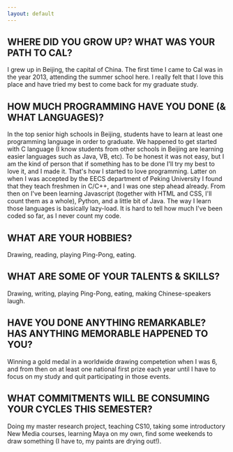 ```yaml
---
layout: default
---
```


## WHERE DID YOU GROW UP? WHAT WAS YOUR PATH TO CAL?

I grew up in Beijing, the capital of China. The first time I came to Cal was in the year 2013, attending the summer school here. I really felt that I love this place and have tried my best to come back for my graduate study.

## HOW MUCH PROGRAMMING HAVE YOU DONE (& WHAT LANGUAGES)?

In the top senior high schools in Beijing, students have to learn at least one programming language in order to graduate. We happened to get started with C language (I know students from other schools in Beijing are learning easier languages such as Java, VB, etc). To be honest it was not easy, but I am the kind of person that if something has to be done I'll try my best to love it, and I made it. That's how I started to love programming. Latter on when I was accepted by the EECS department of Peking University I found that they teach freshmen in C/C++, and I was one step ahead already. From then on I've been learning Javascript (together with HTML and CSS, I'll count them as a whole), Python, and a little bit of Java. The way I learn those languages is basically lazy-load. It is hard to tell how much I've been coded so far, as I never count my code.

## WHAT ARE YOUR HOBBIES?

Drawing, reading, playing Ping-Pong, eating.

## WHAT ARE SOME OF YOUR TALENTS & SKILLS?

Drawing, writing, playing Ping-Pong, eating, making Chinese-speakers laugh.

## HAVE YOU DONE ANYTHING REMARKABLE? HAS ANYTHING MEMORABLE HAPPENED TO YOU?

Winning a gold medal in a worldwide drawing competetion when I was 6, and from then on at least one national first prize each year until I have to focus on my study and quit participating in those events.

## WHAT COMMITMENTS WILL BE CONSUMING YOUR CYCLES THIS SEMESTER?

Doing my master research project, teaching CS10, taking some introductory New Media courses, learning Maya on my own, find some weekends to draw something (I have to, my paints are drying out!).
